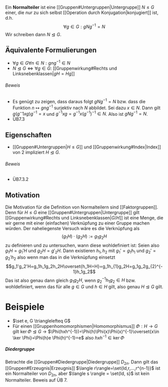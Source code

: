 Ein **Normalteiler** ist eine [[Gruppen#Untergruppen|Untergruppe]] $N \leq G$ einer, die *nur* zu sich selbst [[Operation durch Konjugation|konjugiert]] ist, d.h. $$\forall g\in G:gNg^{-1}=N$$Wir schreiben dann $N\trianglelefteq G$.

## Äquivalente Formulierungen
- $\forall g \in G\forall n \in N:gng^{-1}\in N$
- $N \trianglelefteq G \iff \forall g\in G:$ [[Gruppenwirkung#Rechts und Linksnebenklassen|$gH=Hg$]] 

###### Beweis
- Es genügt zu zeigen, dass daraus folgt $gNg^{-1}=N$ bzw. dass die Funktion $n\mapsto gng^{-1}$ surjektiv nach $N$ abbildet. Sei dazu $x\in N$. Dann gilt $g(g^-1xg)g^{-1}=x$ und $g^{-1}xg=g^{-1}x(g^{-1})^{-1}\in N$. Also ist $gNg^{-1}=N$.
- ÜB7.3

## Eigenschaften
- [[Gruppen#Untergruppen|$H \leq G$]] und [[Gruppenwirkung#Index|Index]] von 2 impliziert $H \trianglelefteq G$.

###### Beweis
- ÜB7.3.2

## Motivation
Die Motivation für die Definition von Normalteilern sind [[Faktorgruppen]]. Denn für $H \leq G$ eine [[Gruppen#Untergruppen|Untergruppe]] gilt [[Gruppenwirkung#Rechts und Linksnebenklassen|$G/H$]] ist eine Menge, die wir gerne mit einer (einfachen) Verknüpfung zu einer Gruppe machen würden. Der naheliegenste Versuch wäre es die Verknüpfung als $$(g_{1}H)\cdot(g_{2}H):=g_{1}g_{2}H$$zu definieren und zu untersuchen, wann diese wohldefiniert ist:
Seien also $g_1 H=g_1'H$ und $g_{2}H=g'_{2}H$. Dann existieren $h_{1},h_{2}$ mit $g_1'=g_1h_1$ und $g_2'=g_2'h_2$ also wenn man das in die Verknüpfung einsetzt $$g_1'g_2'H=g_1h_1g_2h_2H\overset{h_1H=H}=g_1h_{1}g_2H=g_1g_2g_{2}^{-1}h_1g_2$$Das ist also genau dann gleich $g_{1}g_{2}H$, wenn $g_{2}^{-1}h_{1}g_{2}\in H$ bzw. wohldefiniert, wenn das für alle $g\in G$ und $h\in H$ gilt, also genau $H \trianglelefteq G$ gilt.
# Beispiele
- $\set e, G \trianglelefteq G$ 
- Für einen [[Gruppenhomomorphismen|Homomorphismus]] $\Phi:H \rightarrow G$ gilt $\ker \Phi \trianglelefteq G$
	-> $\Phi(hxh^{-1})=\Phi(h)\Phi(x)\Phi(x)^{-1}\overset{x\in \ker \Phi}=\Phi(h)e \Phi(h)^{-1}=e$ also $hxh^{-1}\in \ker \Phi$
	
##### Diedergruppe
Betrachte die [[Gruppen#Diedergruppe|Diedergruppe]] $D_{2n}$. Dann gilt das [[Gruppen#Erzeugnis|Erzeugnis]] $\langle r\rangle=\set{Id,r,...,r^{n-1}}$ ist ein Normalteiler von $D_{2n}$, aber $\langle s \rangle = \set{Id, s}$ ist kein Normalteiler.
Beweis auf ÜB 7.

